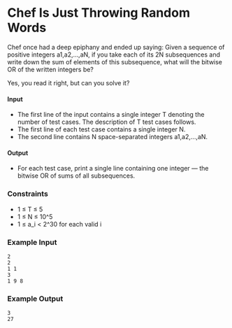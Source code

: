 # Chef Is Just Throwing Random Words
Chef once had a deep epiphany and ended up saying: Given a sequence of positive integers a1,a2,…,aN, if you take each of its 2N subsequences and write down the sum of elements of this subsequence, what will the bitwise OR of the written integers be?

Yes, you read it right, but can you solve it?

#### Input
* The first line of the input contains a single integer T denoting the number of test cases. The description of T test cases follows.
* The first line of each test case contains a single integer N.
* The second line contains N space-separated integers a1,a2,…,aN.

#### Output
* For each test case, print a single line containing one integer ― the bitwise OR of sums of all subsequences.

### Constraints
* 1 ≤ T ≤ 5
* 1 ≤ N ≤ 10^5
* 1 ≤ a_i < 2^30 for each valid i

### Example Input
```
2
2
1 1
3
1 9 8
```

### Example Output
```
3
27
```
